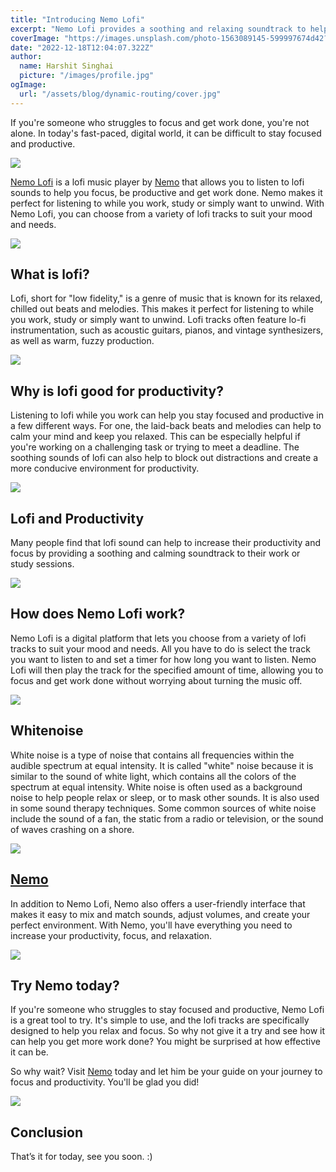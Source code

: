 ```yaml
---
title: "Introducing Nemo Lofi"
excerpt: "Nemo Lofi provides a soothing and relaxing soundtrack to help you focus and concentrate. Whether you're studying for an exam, working on a challenging project, or just need a break from the hustle and bustle of everyday life, the lofi music on Nemo will help to keep you calm and relaxed."
coverImage: "https://images.unsplash.com/photo-1563089145-599997674d42?q=80&w=2070&auto=format&fit=crop&ixlib=rb-4.0.3&ixid=M3wxMjA3fDB8MHxwaG90by1wYWdlfHx8fGVufDB8fHx8fA%3D%3D"
date: "2022-12-18T12:04:07.322Z"
author:
  name: Harshit Singhai
  picture: "/images/profile.jpg"
ogImage:
  url: "/assets/blog/dynamic-routing/cover.jpg"
---
```


If you're someone who struggles to focus and get work done, you're not alone. In today's fast-paced, digital world, it can be difficult to stay focused and productive.

<img src="https://iili.io/HB6gw3F.png" />

[Nemo Lofi](https://nemo-lofi.netlify.app/) is a lofi music player by [Nemo](https://nemo-landing-page.netlify.app/) that allows you to listen to lofi sounds to help you focus, be productive and get work done. Nemo makes it perfect for listening to while you work, study or simply want to unwind. With Nemo Lofi, you can choose from a variety of lofi tracks to suit your mood and needs.

<img src="https://iili.io/HBVcDIS.jpg" />

## What is lofi?

Lofi, short for "low fidelity," is a genre of music that is known for its relaxed, chilled out beats and melodies. This makes it perfect for listening to while you work, study or simply want to unwind. Lofi tracks often feature lo-fi instrumentation, such as acoustic guitars, pianos, and vintage synthesizers, as well as warm, fuzzy production.

<img src="https://iili.io/HBVc61s.jpg" />

## Why is lofi good for productivity?

Listening to lofi while you work can help you stay focused and productive in a few different ways. For one, the laid-back beats and melodies can help to calm your mind and keep you relaxed. This can be especially helpful if you're working on a challenging task or trying to meet a deadline. The soothing sounds of lofi can also help to block out distractions and create a more conducive environment for productivity.

<img src="https://iili.io/HBVcmQ9.jpg" />

## Lofi and Productivity

Many people find that lofi sound can help to increase their productivity and focus by providing a soothing and calming soundtrack to their work or study sessions.

<img src="https://iili.io/HBVcvmN.jpg" />

## How does Nemo Lofi work?

Nemo Lofi is a digital platform that lets you choose from a variety of lofi tracks to suit your mood and needs. All you have to do is select the track you want to listen to and set a timer for how long you want to listen. Nemo Lofi will then play the track for the specified amount of time, allowing you to focus and get work done without worrying about turning the music off.

<img src="https://iili.io/HBVcQkl.jpg" />

## Whitenoise

White noise is a type of noise that contains all frequencies within the audible spectrum at equal intensity. It is called "white" noise because it is similar to the sound of white light, which contains all the colors of the spectrum at equal intensity. White noise is often used as a background noise to help people relax or sleep, or to mask other sounds. It is also used in some sound therapy techniques. Some common sources of white noise include the sound of a fan, the static from a radio or television, or the sound of waves crashing on a shore.

<img src="https://iili.io/HBVcSII.jpg" />

## [Nemo](https://nemo-landing-page.netlify.app/)

In addition to Nemo Lofi, Nemo also offers a user-friendly interface that makes it easy to mix and match sounds, adjust volumes, and create your perfect environment. With Nemo, you'll have everything you need to increase your productivity, focus, and relaxation.

<img src="https://iili.io/HBVcDIS.jpg" />

## Try Nemo today?

If you're someone who struggles to stay focused and productive, Nemo Lofi is a great tool to try. It's simple to use, and the lofi tracks are specifically designed to help you relax and focus. So why not give it a try and see how it can help you get more work done? You might be surprised at how effective it can be.

So why wait? Visit [Nemo](https://nemo-landing-page.netlify.app/) today and let him be your guide on your journey to focus and productivity. You'll be glad you did!

<img src="https://iili.io/HB6NLKJ.png" />

## Conclusion

That’s it for today, see you soon. :)
